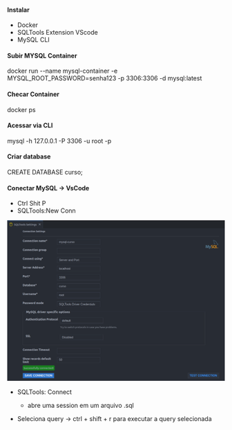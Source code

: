#### Instalar 

- Docker
- SQLTools Extension VScode 
- MySQL CLI


#### Subir MYSQL Container
docker run --name mysql-container -e MYSQL_ROOT_PASSWORD=senha123 -p 3306:3306 -d mysql:latest

#### Checar Container
docker ps


#### Acessar via CLI

mysql -h 127.0.0.1 -P 3306 -u root -p

#### Criar database

CREATE DATABASE curso;

#### Conectar MySQL -> VsCode
- Ctrl Shit P
- SQLTools:New Conn

![alt text](image.png)

- SQLTools: Connect 
    - abre uma session em um arquivo .sql 

- Seleciona query -> ctrl + shift + r para executar a query selecionada